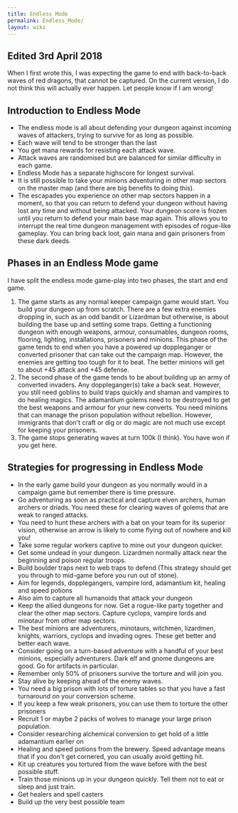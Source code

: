 ```yaml
---
title: Endless Mode
permalink: Endless_Mode/
layout: wiki
---
```


Edited 3rd April 2018
---------------------

When I first wrote this, I was expecting the game to end with
back-to-back waves of red dragons, that cannot be captured. On the
current version, I do not think this will actually ever happen. Let
people know if I am wrong!

Introduction to Endless Mode
----------------------------

-   The endless mode is all about defending your dungeon against
    incoming waves of attackers, trying to survive for as long as
    possible.
-   Each wave will tend to be stronger than the last
-   You get mana rewards for resisting each attack wave.
-   Attack waves are randomised but are balanced for similar difficulty
    in each game.
-   Endless Mode has a separate highscore for longest survival.
-   It is still possible to take your minions adventuring in other map
    sectors on the master map (and there are big benefits to doing
    this).
-   The escapades you experience on other map sectors happen in a
    moment, so that you can return to defend your dungeon without having
    lost any time and without being attacked. Your dungeon score is
    frozen until you return to defend your main base map again. This
    allows you to interrupt the real time dungeon management with
    episodes of rogue-like gameplay. You can bring back loot, gain mana
    and gain prisoners from these dark deeds.

Phases in an Endless Mode game
------------------------------

I have split the endless mode game-play into two phases, the start and
end game.

1.  The game starts as any normal keeper campaign game would start. You
    build your dungeon up from scratch. There are a few extra enemies
    dropping in, such as an odd bandit or Lizardman but otherwise, is
    about building the base up and setting some traps. Getting a
    functioning dungeon with enough weapons, armour, consumables,
    dungeon rooms, flooring, lighting, installations, prisoners and
    minions. This phase of the game tends to end when you have a powered
    up doppleganger or converted prisoner that can take out the campaign
    map. However, the enemies are getting too tough for it to beat. The
    better minions will get to about +45 attack and +45 defense.
2.  The second phase of the game tends to be about building up an army
    of converted invaders. Any doppleganger(s) take a back seat.
    However, you still need goblins to build traps quickly and shaman
    and vampires to do healing magics. The adamantium golems need to be
    destroyed to get the best weapons and armour for your new converts.
    You need minions that can manage the prison population without
    rebellion. However, immigrants that don't craft or dig or do magic
    are not much use except for keeping your prisoners.
3.  The game stops generating waves at turn 100k (I think). You have won
    if you get here.

Strategies for progressing in Endless Mode
------------------------------------------

-   In the early game build your dungeon as you normally would in a
    campaign game but remember there is time pressure.
-   Go adventuring as soon as practical and capture elven archers, human
    archers or driads. You need these for clearing waves of golems that
    are weak to ranged attacks.
-   You need to hunt these archers with a bat on your team for its
    superior vision, otherwise an arrow is likely to come flying out of
    nowhere and kill you!
-   Take some regular workers captive to mine out your dungeon quicker.
-   Get some undead in your dungeon. Lizardmen normally attack near the
    beginning and poison regular troops.
-   Build boulder traps next to web traps to defend (This strategy
    should get you through to mid-game before you run out of stone).
-   Aim for legends, dopplegangers, vampire lord, adamantium kit,
    healing and speed potions
-   Also aim to capture all humanoids that attack your dungeon
-   Keep the allied dungeons for now. Get a rogue-like party together
    and clear the other map sectors. Capture cyclops, vampire lords and
    minotaur from other map sectors.
-   The best minions are adventurers, minotaurs, witchmen, lizardmen,
    knights, warriors, cyclops and invading ogres. These get better and
    better each wave.
-   Consider going on a turn-based adventure with a handful of your best
    minions, especially adventurers. Dark elf and gnome dungeons are
    good. Go for artifacts in particular.
-   Remember only 50% of prisoners survive the torture and will join
    you.
-   Stay alive by keeping ahead of the enemy waves.
-   You need a big prison with lots of torture tables so that you have a
    fast turnaround on your conversion scheme.
-   If you keep a few weak prisoners, you can use them to torture the
    other prisoners
-   Recruit 1 or maybe 2 packs of wolves to manage your large prison
    population.
-   Consider researching alchemical conversion to get hold of a little
    adamantium earlier on
-   Healing and speed potions from the brewery. Speed advantage means
    that if you don't get cornered, you can usually avoid getting hit.
-   Kit up creatures you tortured from the wave before with the best
    possible stuff.
-   Train those minions up in your dungeon quickly. Tell them not to eat
    or sleep and just train.
-   Get healers and spell casters
-   Build up the very best possible team

